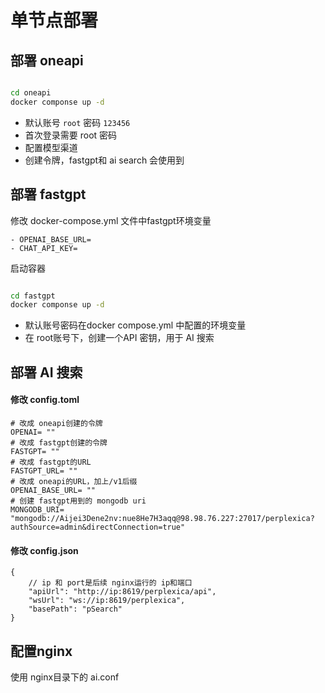 # 单节点部署
## 部署 oneapi
```bash

cd oneapi
docker componse up -d
```

- 默认账号 `root` 密码 `123456`
- 首次登录需要 root 密码
- 配置模型渠道
- 创建令牌，fastgpt和 ai search 会使用到

## 部署 fastgpt
修改 docker-compose.yml 文件中fastgpt环境变量
```
- OPENAI_BASE_URL=
- CHAT_API_KEY=
```

启动容器
```bash

cd fastgpt
docker componse up -d 
```
- 默认账号密码在docker compose.yml 中配置的环境变量
- 在 root账号下，创建一个API 密钥，用于 AI 搜索

## 部署 AI 搜索

#### 修改 config.toml
```
# 改成 oneapi创建的令牌
OPENAI= ""
# 改成 fastgpt创建的令牌
FASTGPT= ""
# 改成 fastgpt的URL
FASTGPT_URL= ""
# 改成 oneapi的URL，加上/v1后缀
OPENAI_BASE_URL= ""
# 创建 fastgpt用到的 mongodb uri
MONGODB_URI= "mongodb://Aijei3Dene2nv:nue8He7H3aqq@98.98.76.227:27017/perplexica?authSource=admin&directConnection=true"
```

#### 修改 config.json
```json5
{
    // ip 和 port是后续 nginx运行的 ip和端口
    "apiUrl": "http://ip:8619/perplexica/api", 
    "wsUrl": "ws://ip:8619/perplexica",
    "basePath": "pSearch"
}
```

## 配置nginx
使用 nginx目录下的 ai.conf